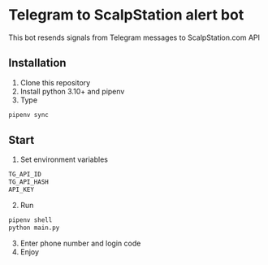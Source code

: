 # Telegram to ScalpStation alert bot

This bot resends signals from Telegram messages to ScalpStation.com API

## Installation

1. Clone this repository
2. Install python 3.10+ and pipenv
3. Type
```bash
pipenv sync
```

## Start

1. Set environment variables  
```bash
TG_API_ID
TG_API_HASH
API_KEY
```
2. Run
```bash
pipenv shell
python main.py
```
3. Enter phone number and login code
4. Enjoy
